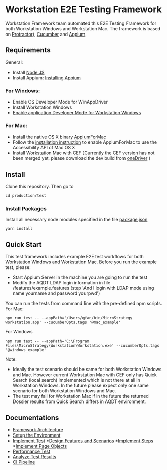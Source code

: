 
# Workstation E2E Testing Framework 

Workstation Framework team automated this E2E Testing Framework for both Workstation Windows and Workstation Mac. The framework is based on [Protractor](https://github.com/angular/protractor)), [Cucumber](https://github.com/cucumber/cucumber) and [Appium](http://appium.io/). 

## Requirements
General:
- Install [Node.JS](https://nodejs.org) 
- Install Appium: [Installing Appium](http://appium.io/docs/en/about-appium/getting-started/)
### For Windows:
- Enable OS Developer Mode for WinAppDriver
- Install Workstation Windows
- [Enable application Developer Mode for Workstation Windows](https://microstrategy.atlassian.net/wiki/spaces/TECTOOLSWORKSTATION/pages/447709932/How+to+configure+the+developer+mode)
### For Mac:
- Install the native OS X binary [AppiumForMac](https://github.com/appium/appium-for-mac/releases/tag/v0.3.0)
- Follow the [installation instruction](https://github.com/appium/appium-for-mac#109-1010-1011-1012) to enable AppiumForMac to use the Accessibility API of Mac OS X
- Install Workstation Mac with CEF (Currently the CEF version has not been merged yet, please download the dev build from [oneDriver](https://microstrategy-my.sharepoint.com/:f:/p/qfan/EpRHKbKMVqBMi0rr8fIJwb8Bb1zsIMsRcrXvIdKNA0owQw) )

## Install
Clone this repository. Then go to
```
cd production/test
```
### Install Packages
Install all necessary node modules specified in the file [package.json](./package.json)
```
yarn install
```

## Quick Start
This test framework includes example E2E test workflows for both Workstation Windows and Workstation Mac. Before you run the example test, please:
- Start Appium Server in the machine you are going to run the test
- Modify the AQDT LDAP login information in file /features/example.features (step 'And I login with LDAP mode using name yourname and password yourpwd')

You can run the tests from command line with the pre-defined npm scripts.
For Mac:
```
npm run test -- --appPath='/Users/qfan/bin/MicroStrategy workstation.app' --cucumberOpts.tags '@mac_example'
```
For Windows
```
npm run test -- --appPath='C:\Program Files\MicroStrategy\Workstation\Workstation.exe' --cucumberOpts.tags '@windows_example'
```

Note:
- Ideally the test scenario should be same for both Workstation Windows and Mac. However current Workstation Mac with CEF only has Quick Search (local search) implemented which is not there at all in Workstation Windows. In the future please expect only one same scenario for both Workstation Windows and Mac.
- The test may fail for Workstation Mac if in the future the returned Dossier results from Quick Search differs in AQDT environment.

## Documentations
* [Framework Architecture](docs/framework-architecture.md)
* [Setup the Environment](docs/setup-and-run.md)
* [Implement Test](docs/implement-test.md)
    *[Design Features and Scenarios](docs/implement-test.md#design-features-and-scenarios)
    *[Implement Steps](docs/implement-test.md#implement-steps)
    *[Implement Page Objects](docs/implement-test.md#implement-page-objects)
* [Performance Test](docs/performance-test.md)
* [Analyze Test Results](docs/test_results.md)
* [CI Pipeline](docs/ci-pipeline.md)

